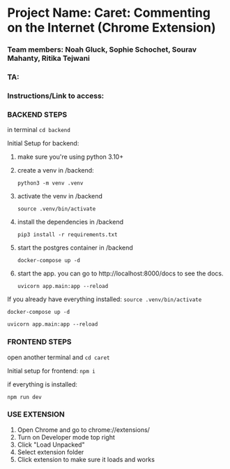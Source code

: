 # Project Name: Caret: Commenting on the Internet (Chrome Extension)

### Team members: Noah Gluck, Sophie Schochet, Sourav Mahanty, Ritika Tejwani

### TA: <Insert Here>

### Instructions/Link to access: <insert here>

### BACKEND STEPS

in terminal `cd backend`

Initial Setup for backend:

1. make sure you're using python 3.10+
2. create a venv in /backend:

   `python3 -m venv .venv`

3. activate the venv in /backend

   `source .venv/bin/activate`

4. install the dependencies in /backend

   `pip3 install -r requirements.txt`

5. start the postgres container in /backend

   `docker-compose up -d`

6. start the app. you can go to http://localhost:8000/docs to see the docs.

   ```
   uvicorn app.main:app --reload
   ```

If you already have everything installed:
`source .venv/bin/activate`

`docker-compose up -d`

`uvicorn app.main:app --reload`

### FRONTEND STEPS

open another terminal and `cd caret`

Initial setup for frontend:
`npm i`

if everything is installed:

`npm run dev`

### USE EXTENSION

1. Open Chrome and go to chrome://extensions/
2. Turn on Developer mode top right
3. Click "Load Unpacked"
4. Select extension folder
5. Click extension to make sure it loads and works
